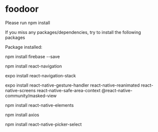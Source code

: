 # foodoor

Please run npm install


If you miss any packages/dependencies, try to install the following packages 

Package installed:

npm install firebase --save

npm install react-navigation

expo install react-navigation-stack

expo install react-native-gesture-handler react-native-reanimated react-native-screens react-native-safe-area-context @react-native-community/masked-view

npm install react-native-elements

npm install axios

npm install react-native-picker-select


